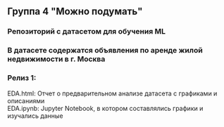 ## Группа 4 "Можно подумать"

### Репозиторий с датасетом для обучения ML
### В датасете содержатся объявления по аренде жилой недвижимости в г. Москва

### Релиз 1:
EDA.html: Отчет о предварительном анализе датасета с графиками и описаниями <br/>
EDA.ipynb: Jupyter Notebook, в котором составлялись графики и изучались данные <br/>

